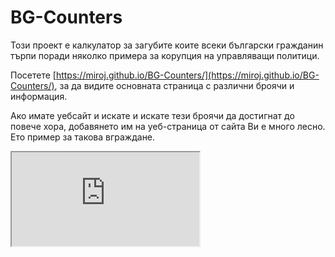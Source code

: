 # BG-Counters

Този проект е калкулатор за загубите коите всеки български гражданин търпи поради
няколко примера за корупция на управляващи политици.

Посетете [https://miroj.github.io/BG-Counters/](https://miroj.github.io/BG-Counters/),
за да видите основната страница с различни броячи и информация.

Ако имате уебсайт и искате и искате тези броячи да достигнат до повече хора, добавянето
им на уеб-страница от сайта Ви е много лесно. Ето пример за такова вграждане.

<iframe src="https://miroj.github.io/BG-Counters/widget.html">

---

Информацията в тази страница е базирана на публични данни. До всяко твърдение на страницата
стои и линк към източник с подробности. Не се притеснявайте да проверите информацията сами,
и ако е вярна - да я споделите с хора които биха имали полза да я знаят.

Ако искате детайлна информация за това как са изчислени сумите, моля свържете се с мен.
